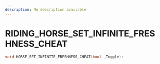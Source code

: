 ```yaml
---
description: No description available 
---
```


# RIDING\_HORSE_SET_INFINITE_FRESHNESS_CHEAT

```cpp
void HORSE_SET_INFINITE_FRESHNESS_CHEAT(bool _Toggle);
```